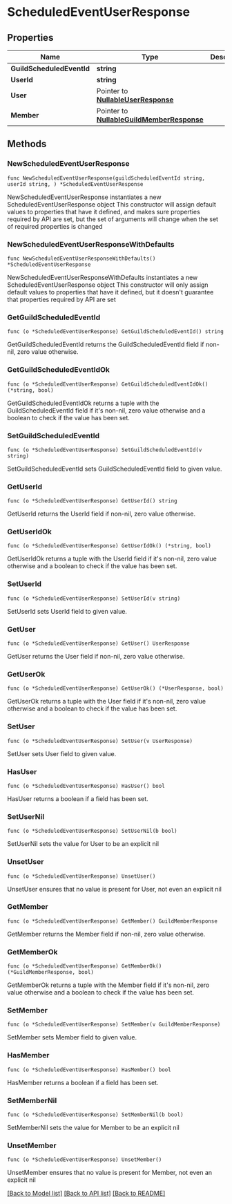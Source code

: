 # ScheduledEventUserResponse

## Properties

Name | Type | Description | Notes
------------ | ------------- | ------------- | -------------
**GuildScheduledEventId** | **string** |  | 
**UserId** | **string** |  | 
**User** | Pointer to [**NullableUserResponse**](UserResponse.md) |  | [optional] 
**Member** | Pointer to [**NullableGuildMemberResponse**](GuildMemberResponse.md) |  | [optional] 

## Methods

### NewScheduledEventUserResponse

`func NewScheduledEventUserResponse(guildScheduledEventId string, userId string, ) *ScheduledEventUserResponse`

NewScheduledEventUserResponse instantiates a new ScheduledEventUserResponse object
This constructor will assign default values to properties that have it defined,
and makes sure properties required by API are set, but the set of arguments
will change when the set of required properties is changed

### NewScheduledEventUserResponseWithDefaults

`func NewScheduledEventUserResponseWithDefaults() *ScheduledEventUserResponse`

NewScheduledEventUserResponseWithDefaults instantiates a new ScheduledEventUserResponse object
This constructor will only assign default values to properties that have it defined,
but it doesn't guarantee that properties required by API are set

### GetGuildScheduledEventId

`func (o *ScheduledEventUserResponse) GetGuildScheduledEventId() string`

GetGuildScheduledEventId returns the GuildScheduledEventId field if non-nil, zero value otherwise.

### GetGuildScheduledEventIdOk

`func (o *ScheduledEventUserResponse) GetGuildScheduledEventIdOk() (*string, bool)`

GetGuildScheduledEventIdOk returns a tuple with the GuildScheduledEventId field if it's non-nil, zero value otherwise
and a boolean to check if the value has been set.

### SetGuildScheduledEventId

`func (o *ScheduledEventUserResponse) SetGuildScheduledEventId(v string)`

SetGuildScheduledEventId sets GuildScheduledEventId field to given value.


### GetUserId

`func (o *ScheduledEventUserResponse) GetUserId() string`

GetUserId returns the UserId field if non-nil, zero value otherwise.

### GetUserIdOk

`func (o *ScheduledEventUserResponse) GetUserIdOk() (*string, bool)`

GetUserIdOk returns a tuple with the UserId field if it's non-nil, zero value otherwise
and a boolean to check if the value has been set.

### SetUserId

`func (o *ScheduledEventUserResponse) SetUserId(v string)`

SetUserId sets UserId field to given value.


### GetUser

`func (o *ScheduledEventUserResponse) GetUser() UserResponse`

GetUser returns the User field if non-nil, zero value otherwise.

### GetUserOk

`func (o *ScheduledEventUserResponse) GetUserOk() (*UserResponse, bool)`

GetUserOk returns a tuple with the User field if it's non-nil, zero value otherwise
and a boolean to check if the value has been set.

### SetUser

`func (o *ScheduledEventUserResponse) SetUser(v UserResponse)`

SetUser sets User field to given value.

### HasUser

`func (o *ScheduledEventUserResponse) HasUser() bool`

HasUser returns a boolean if a field has been set.

### SetUserNil

`func (o *ScheduledEventUserResponse) SetUserNil(b bool)`

 SetUserNil sets the value for User to be an explicit nil

### UnsetUser
`func (o *ScheduledEventUserResponse) UnsetUser()`

UnsetUser ensures that no value is present for User, not even an explicit nil
### GetMember

`func (o *ScheduledEventUserResponse) GetMember() GuildMemberResponse`

GetMember returns the Member field if non-nil, zero value otherwise.

### GetMemberOk

`func (o *ScheduledEventUserResponse) GetMemberOk() (*GuildMemberResponse, bool)`

GetMemberOk returns a tuple with the Member field if it's non-nil, zero value otherwise
and a boolean to check if the value has been set.

### SetMember

`func (o *ScheduledEventUserResponse) SetMember(v GuildMemberResponse)`

SetMember sets Member field to given value.

### HasMember

`func (o *ScheduledEventUserResponse) HasMember() bool`

HasMember returns a boolean if a field has been set.

### SetMemberNil

`func (o *ScheduledEventUserResponse) SetMemberNil(b bool)`

 SetMemberNil sets the value for Member to be an explicit nil

### UnsetMember
`func (o *ScheduledEventUserResponse) UnsetMember()`

UnsetMember ensures that no value is present for Member, not even an explicit nil

[[Back to Model list]](../README.md#documentation-for-models) [[Back to API list]](../README.md#documentation-for-api-endpoints) [[Back to README]](../README.md)



